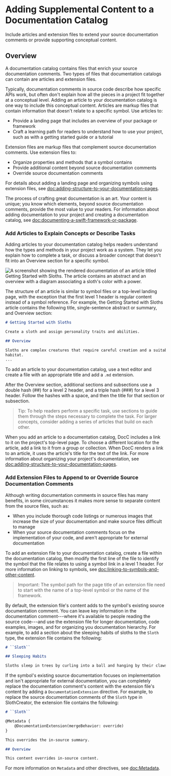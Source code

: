 # Adding Supplemental Content to a Documentation Catalog

Include articles and extension files to extend your source documentation comments or provide supporting conceptual content.

## Overview

A documentation catalog contains files that enrich your source documentation
comments. Two types of files that documentation catalogs can contain are
articles and extension files.

Typically, documentation comments in source code describe how specific APIs
work, but often don't explain how all the pieces in a project fit together at a
conceptual level. Adding an article to your documentation catalog is one way to
include this conceptual content. Articles are markup files that contain
information that doesn't relate to a specific symbol. Use articles to:

* Provide a landing page that includes an overview of your package or framework
* Craft a learning path for readers to understand how to use your project, such
  as with a getting started guide or a tutorial
  
Extension files are markup files that complement source documentation
 comments. Use extension files to:

* Organize properties and methods that a symbol contains
* Provide additional content beyond source documentation comments
* Override source documentation comments

For details about adding a landing page and organizing symbols using extension
files, see
<doc:adding-structure-to-your-documentation-pages>.

The process of crafting great documentation is an art. Your
content is unique; you know which elements, beyond source
documentation comments, provide the most value to your readers. For 
information about adding documentation to your project and creating a
documentation catalog, see
<doc:documenting-a-swift-framework-or-package>.

### Add Articles to Explain Concepts or Describe Tasks

Adding articles to your documentation catalog helps readers understand how
the types and methods in your project work as a system. They let you
explain how to complete a task, or discuss a broader concept that doesn't fit
into an Overview section for a specific symbol.

![A screenshot showing the rendered documentation of an article titled Getting Started with Sloths. The article contains an abstract and an overview with a diagram associating a sloth's color with a power.](5_article)

The structure of an article is similar to symbol files or a top-level landing
page, with the exception that the first level 1 header is regular content instead
of a symbol reference. For example, the Getting Started with Sloths article
contains the following title, single-sentence abstract or summary, and Overview section:

```markdown
# Getting Started with Sloths

Create a sloth and assign personality traits and abilities.

## Overview

Sloths are complex creatures that require careful creation and a suitable
habitat.
...
```

To add an article to your documentation catalog, use a text editor and create a file with an appropriate title and add a `.md` extension.

After the Overview section, additional sections and subsections use a double
hash (##) for a level 2 header, and a triple hash (###) for a level 3 header.
Follow the hashes with a space, and then the title for that section or
subsection.

> Tip: To help readers perform a specific task, use sections to guide them
  through the steps necessary to complete the task. For larger concepts, consider
  adding a series of articles that build on each other.

When you add an article to a documentation catalog, DocC includes a link to it
on the project's top-level page. To choose a different location for the
article, add a link to it from a group or collection. When DocC renders a link to
 an article, it uses the article's title for the text of the link. For more information
about organizing your project's documentation, see
<doc:adding-structure-to-your-documentation-pages>. 
 
### Add Extension Files to Append to or Override Source Documentation Comments

Although writing documentation comments in source files has many benefits, in some circumstances it makes more sense to separate content from the source files, such as:

* When you include thorough code listings or numerous images that increase the
  size of your documentation and make source files difficult to manage
* When your source documentation comments focus on the implementation of your
  code, and aren't appropriate for external documentation

To add an extension file to your documentation catalog, create a file within the documentation catalog, then modify the first line of the file to identify the symbol that the file relates to using a symbol link in a level 1 header. 
For more information on linking to symbols, see <doc:linking-to-symbols-and-other-content>.

> Important: The symbol path for the page title of an extension file need to start with the name of a top-level symbol or the name of the framework.

By default, the extension file's content adds to the symbol's existing source documentation comment. 
You can leave key information in the documentation comment---where it's available to people reading the source code---and use the extension file for longer documentation, code examples, images, and for organizing you documentation hierarchy. 
For example, to add a section about the sleeping habits of sloths to the `Sloth` type, the extension file contains the following:

```markdown
# ``Sloth``

## Sleeping Habits

Sloths sleep in trees by curling into a ball and hanging by their claws.
```

If the symbol's existing source documentation focuses on implementation and isn't appropriate for external documentation, you can completely replace the documentation comment's content with the extension file's content by adding a ``DocumentationExtension`` directive. 
For example, to replace the source documentation comments of the `Sloth` type in SlothCreator, the extension file contains the following:

```markdown
# ``Sloth``

@Metadata {
    @DocumentationExtension(mergeBehavior: override)
}

This overrides the in-source summary.

## Overview

This content overrides in-source content.
```

For more information on `Metadata` and other directives, see
<doc:Metadata>.

<!-- Copyright (c) 2021-2024 Apple Inc and the Swift Project authors. All Rights Reserved. -->

